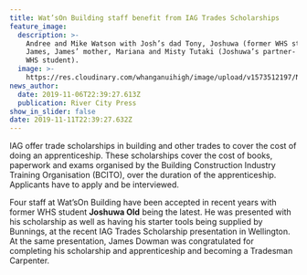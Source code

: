 ```yaml
---
title: Wat’sOn Building staff benefit from IAG Trades Scholarships
feature_image:
  description: >-
    Andree and Mike Watson with Josh’s dad Tony, Joshuwa (former WHS student),
    James, James’ mother, Mariana and Misty Tutaki (Joshuwa’s partner- former
    WHS student).
  image: >-
    https://res.cloudinary.com/whanganuihigh/image/upload/v1573512197/News/Joshuwa_old_ex_RCP_7.11.19.jpg
news_author:
  date: 2019-11-06T22:39:27.613Z
  publication: River City Press
show_in_slider: false
date: 2019-11-11T22:39:27.632Z
---
```

IAG offer trade scholarships in building and other trades to cover the cost of doing an apprenticeship. These scholarships cover the cost of books, paperwork and exams organised by the Building Construction Industry Training Organisation (BCITO), over the duration of the apprenticeship. Applicants have to apply and be interviewed.

Four staff at Wat’sOn Building have been accepted in recent years with former WHS student **Joshuwa Old** being the latest. He was presented with his scholarship as well as having his starter tools being supplied by Bunnings, at the recent IAG Trades Scholarship presentation in Wellington. At the same presentation, James Dowman was congratulated for completing his scholarship and apprenticeship and becoming a Tradesman Carpenter.
